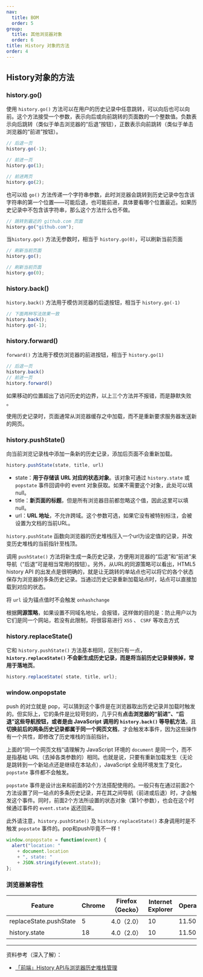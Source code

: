 ```yaml
---
nav:
  title: BOM
  order: 5
group:
  title: 其他浏览器对象
  order: 6
title: History 对象的方法
order: 4
---
```


## History对象的方法

### history.go()

使用 `history.go()` 方法可以在用户的历史记录中任意跳转，可以向后也可以向前。这个方法接受一个参数，表示向后或向前跳转的页面数的一个整数值。负数表示向后跳转（类似于单击浏览器的“后退”按钮），正数表示向前跳转（类似于单击浏览器的“前进”按钮）。

```javascript
// 后退一页
history.go(-1);

// 前进一页
history.go(1);

// 前进两页
history.go(2);
```

也可以给 `go()` 方法传递一个字符串参数，此时浏览器会跳转到历史记录中包含该字符串的第一个位置——可能后退，也可能前进，具体要看哪个位置最近。如果历史记录中不包含该字符串，那么这个方法什么也不做。

```js
// 跳转到最近的 github.com 页面
history.go("github.com");
```

当`history.go()` 方法无参数时，相当于 `history.go(0)`，可以刷新当前页面

```javascript
// 刷新当前页面
history.go();

// 刷新当前页面
history.go(0);
```

### history.back()

`history.back()` 方法用于模仿浏览器的后退按钮，相当于 `history.go(-1)`

```js
// 下面两种写法效果一致
history.back();
history.go(-1);
```

### history.forward()

`forward()` 方法用于模仿浏览器的前进按钮，相当于 `history.go(1)`

```javascript
// 后退一页
history.back()
// 前进一页
history.forward()
```

如果移动的位置超出了访问历史的边界，以上三个方法并不报错，而是静默失败 。

使用历史记录时，页面通常从浏览器缓存之中加载，而不是重新要求服务器发送新的网页。

### history.pushState()

向当前浏览记录栈中添加一条新的历史记录，添加后页面不会重新加载。

```js
history.pushState(state, title, url)
```

- state：**用于存储该 URL 对应的状态对象**。该对象可通过 `history.state` 或 `popstate` 事件回调中的 event 对象获取。如果不需要这个对象，此处可以填 null。
- title：**新页面的标题**，但是所有浏览器目前都忽略这个值，因此这里可以填 null。
- url：**URL 地址**，不允许跨域。这个参数可选，如果它没有被特别标注，会被设置为文档的当前URL。

`history.pushState` 函数向浏览器的历史堆栈压入一个url为设定值的记录，并改变历史堆栈的当前指针至栈顶。

调用 `pushState()` 方法将新生成一条历史记录，方便用浏览器的“后退”和“前进”来导航（“后退”可是相当常用的按钮）。另外，从URL的同源策略可以看出，HTML5 history API 的出发点是很明确的，就是让无跳转的单站点也可以将它的各个状态保存为浏览器的多条历史记录。当通过历史记录重新加载站点时，站点可以直接加载到对应的状态。

将 `url` 设为锚点值时不会触发 `onhashchange`

根据**同源策略**，如果设置不同域名地址，会报错，这样做的目的是：防止用户以为它们是同一个网站，若没有此限制，将很容易进行 `XSS` 、 `CSRF` 等攻击方式

### history.replaceState()

它和 `history.pushState()` 方法基本相同，区别只有一点，**`history.replaceState()` 不会新生成历史记录，而是将当前历史记录替换掉，常用于落地页**。

```js
history.replaceState( state, title, url);
```

### window.onpopstate

push 的对立就是 pop，可以猜到这个事件是在浏览器取出历史记录并加载时触发的。但实际上，它的条件是比较苛刻的，几乎只有**点击浏览器的“前进”、“后退”这些导航按钮，或者是由 JavaScript 调用的 `history.back()` 等导航方法**，且**切换前后的两条历史记录都属于同一个网页文档**，才会触发本事件，因为这些操作有一个共性，即修改了历史堆栈的当前指针。

上面的“同一个网页文档”请理解为 JavaScript 环境的 `document` 是同一个，而不是指基础 URL（去掉各类参数的）相同。也就是说，只要有重新加载发生（无论是跳转到一个新站点还是继续在本站点），JavaScript 全局环境发生了变化，`popstate` 事件都不会触发。

`popstate` 事件是设计出来和前面的2个方法搭配使用的。一般只有在通过前面2个方法设置了同一站点的多条历史记录，并在其之间导航（前进或后退）时，才会触发这个事件。同时，前面2个方法所设置的状态对象（第1个参数），也会在这个时候通过事件的 `event.state` 返还回来。

此外请注意，`history.pushState()` 及 `history.replaceState()` 本身调用时是不触发 `popstate` 事件的。pop和push毕竟不一样！

```js
window.onpopstate = function(event) {
  alert("location: "
    + document.location
    + ", state: "
    + JSON.stringify(event.state));
};
```

### 浏览器兼容性

| Feature                | Chrome | Firefox（Gecko） | Internet Explorer | Opera | Safari |
| ---------------------- | ------ | ---------------- | ----------------- | ----- | ------ |
| replaceState.pushState | 5      | 4.0（2.0）       | 10                | 11.50 | 5.0    |
| history.state          | 18     | 4.0（2.0）       | 10                | 11.50 | 6.0    |

---

资料参考（深入了解）：

- [「前端」History API与浏览器历史堆栈管理](https://github.com/ShowJoy-com/showjoy-blog/issues/2)